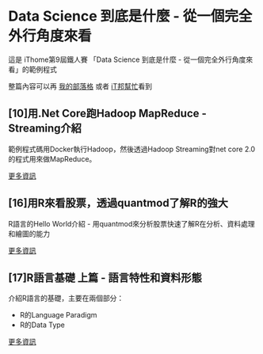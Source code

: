 ﻿# Data Science 到底是什麼 - 從一個完全外行角度來看

這是 iThome第9屆鐵人賽 「Data Science 到底是什麼 - 從一個完全外行角度來看」的範例程式

整篇內容可以再 [我的部落格](http://blog.alantsai.net/search/label/%E3%80%8CData%20Science%20%E5%88%B0%E5%BA%95%E6%98%AF%E4%BB%80%E9%BA%BC%E5%BE%9E%E4%B8%80%E5%80%8B%E5%AE%8C%E5%85%A8%E5%A4%96%E8%A1%8C%E8%A7%92%E5%BA%A6%E4%BE%86%E7%9C%8B%E3%80%8D) 或者 [iT邦幫忙](https://ithelp.ithome.com.tw/users/20083151/ironman/1494)看到


## [10]用.Net Core跑Hadoop MapReduce - Streaming介紹

範例程式碼用Docker執行Hadoop，然後透過Hadoop Streaming對net core 2.0的程式用來做MapReduce。

[更多資訊](src/chapter-10-dotnet-mapreduce/)

## [16]用R來看股票，透過quantmod了解R的強大

R語言的Hello World介紹 - 用quantmod來分析股票快速了解R在分析、資料處理和繪圖的能力

[更多資訊](src/chapter-16-r-quantmod-intro/)

## [17]R語言基礎 上篇 - 語言特性和資料形態

介紹R語言的基礎，主要在兩個部分：
- R的Language Paradigm
- R的Data Type

[更多資訊](src/chapter-17-r-language-paradigm-data-type/)